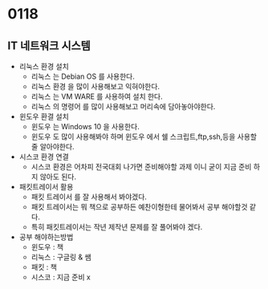 # 0118 
## IT 네트워크 시스템
- 리눅스 환경 설치
  - 리눅스 는 Debian OS 를 사용한다.
  - 리눅스 환경 을 많이 사용해보고 익혀야한다.
  - 리눅스 는 VM WARE 를 사용하여 설치 한다.
  - 리눅스 의 명령어 를 많이 사용해보고 머리속에 담아놓아야한다.
- 윈도우 환결 설치
  - 윈도우 는 Windows 10 을 사용한다.
  - 윈도우 도 많이 사용해봐야 하며 윈도우 에서 쉘 스크립트,ftp,ssh,등을 사용할줄 알아야한다.
- 시스코 환경 연결
  - 시스코 환경은 어차피 전국대회 나가면 준비해야할 과제 이니 굳이 지금 준비 하지 않아도 된다.
- 패킷트레이서 활용
  - 패킷 트레이서 를 잘 사용해서 봐야겠다.
  - 패킷 트레이서는 뭐 책으로 공부하든 예찬이형한테 물어봐서 공부 해야할것 같다.
  - 특히 패킷트레이서는 작년 제작년 문제를 잘 풀어봐야 겠다. 
- 공부 해야하는방법 
  - 윈도우 : 책 
  - 리눅스 : 구글링 & 쌤
  - 패킷 : 책
  - 시스코 : 지금 준비 x 